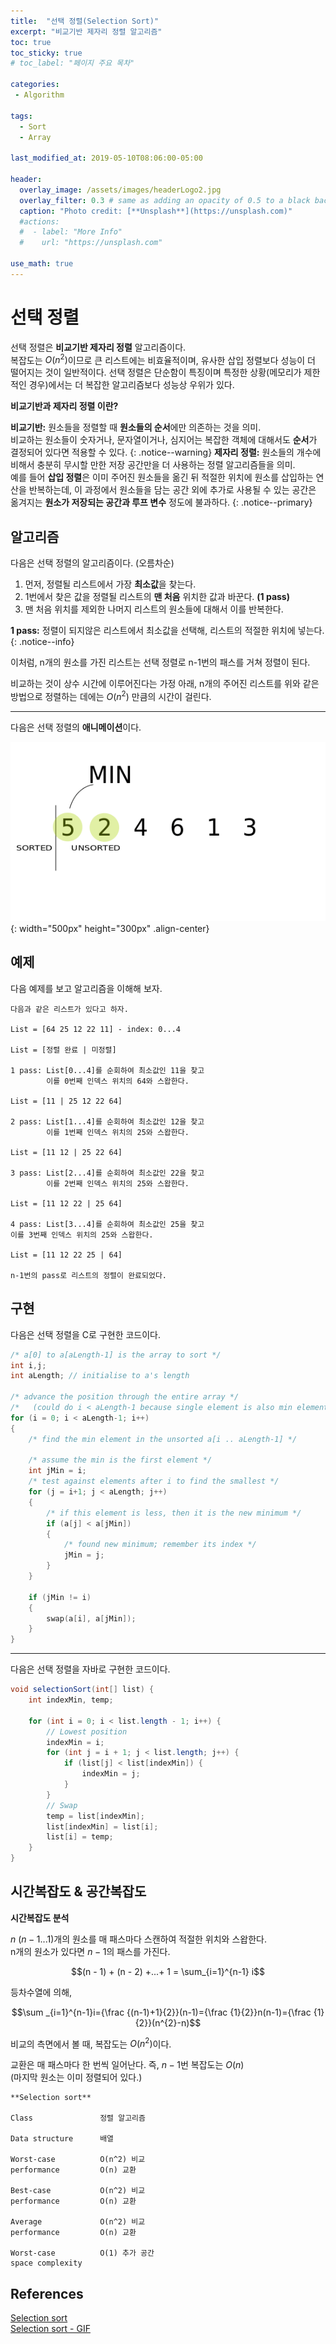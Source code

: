 ```yaml
---
title:  "선택 정렬(Selection Sort)"
excerpt: "비교기반 제자리 정렬 알고리즘"
toc: true
toc_sticky: true
# toc_label: "페이지 주요 목차"

categories:
 - Algorithm

tags:
  - Sort
  - Array
  
last_modified_at: 2019-05-10T08:06:00-05:00

header:
  overlay_image: /assets/images/headerLogo2.jpg
  overlay_filter: 0.3 # same as adding an opacity of 0.5 to a black background
  caption: "Photo credit: [**Unsplash**](https://unsplash.com)"
  #actions:
  #  - label: "More Info"
  #    url: "https://unsplash.com"

use_math: true
---
```


# 선택 정렬

선택 정렬은 **비교기반 제자리 정렬** 알고리즘이다.  
복잡도는 $O(n^2)$이므로 큰 리스트에는 비효율적이며, 유사한 삽입 정렬보다 성능이 더 떨어지는 것이 일반적이다. 선택 정렬은 단순함이 특징이며 특정한 상황(메모리가 제한적인 경우)에서는 더 복잡한 알고리즘보다 성능상 우위가 있다.

**비교기반과 제자리 정렬 이란?**

**비교기반:** 원소들을 정렬할 때 **원소들의 순서**에만 의존하는 것을 의미.  
비교하는 원소들이 숫자거나, 문자열이거나, 심지어는 복잡한 객체에 대해서도 **순서**가 결정되어 있다면 적용할 수 있다.
{: .notice--warning}
**제자리 정렬:** 원소들의 개수에 비해서 충분히 무시할 만한 저장 공간만을 더 사용하는 정렬 알고리즘들을 의미.  
예를 들어 **삽입 정렬**은 이미 주어진 원소들을 옮긴 뒤 적절한 위치에 원소를 삽입하는 연산을 반복하는데, 이 과정에서 원소들을 담는 공간 외에 추가로 사용될 수 있는 공간은 옮겨지는 **원소가 저장되는 공간과 루프 변수** 정도에 불과하다.
{: .notice--primary}


## 알고리즘

다음은 선택 정렬의 알고리즘이다. (오름차순)

1. 먼저, 정렬될 리스트에서 가장 **최소값**을 찾는다.  
2. 1번에서 찾은 값을 정렬될 리스트의 **맨 처음** 위치한 값과 바꾼다. **(1 pass)**
3. 맨 처음 위치를 제외한 나머지 리스트의 원소들에 대해서 이를 반복한다.

**1 pass:** 정렬이 되지않은 리스트에서 최소값을 선택해, 리스트의 적절한 위치에 넣는다.
{: .notice--info}

이처럼, n개의 원소를 가진 리스트는 선택 정렬로 n-1번의 패스를 거쳐 정렬이 된다. 

비교하는 것이 상수 시간에 이루어진다는 가정 아래, n개의 주어진 리스트를 위와 같은 방법으로 정렬하는 데에는 $O(n^2)$ 만큼의 시간이 걸린다.

***

다음은 선택 정렬의 **애니메이션**이다.

![alt](/assets/images/Selection-Sort-Animation.gif){: width="500px" height="300px" .align-center}
## 예제

다음 예제를 보고 알고리즘을 이해해 보자.

```
다음과 같은 리스트가 있다고 하자.  

List = [64 25 12 22 11] - index: 0...4

List = [정렬 완료 | 미정렬]

1 pass: List[0...4]를 순회하여 최소값인 11을 찾고  
        이를 0번째 인덱스 위치의 64와 스왑한다.

List = [11 | 25 12 22 64]

2 pass: List[1...4]를 순회하여 최소값인 12을 찾고
        이를 1번째 인덱스 위치의 25와 스왑한다.

List = [11 12 | 25 22 64]

3 pass: List[2...4]를 순회하여 최소값인 22을 찾고  
        이를 2번째 인덱스 위치의 25와 스왑한다.

List = [11 12 22 | 25 64]

4 pass: List[3...4]를 순회하여 최소값인 25을 찾고  
이를 3번째 인덱스 위치의 25와 스왑한다.

List = [11 12 22 25 | 64]

n-1번의 pass로 리스트의 정렬이 완료되었다.
```


## 구현

다음은 선택 정렬을 C로 구현한 코드이다.

```c++
/* a[0] to a[aLength-1] is the array to sort */
int i,j;
int aLength; // initialise to a's length

/* advance the position through the entire array */
/*   (could do i < aLength-1 because single element is also min element) */
for (i = 0; i < aLength-1; i++)
{
    /* find the min element in the unsorted a[i .. aLength-1] */

    /* assume the min is the first element */
    int jMin = i;
    /* test against elements after i to find the smallest */
    for (j = i+1; j < aLength; j++)
    {
        /* if this element is less, then it is the new minimum */
        if (a[j] < a[jMin])
        {
            /* found new minimum; remember its index */
            jMin = j;
        }
    }

    if (jMin != i) 
    {
        swap(a[i], a[jMin]);
    }
}
```
***
다음은 선택 정렬을 자바로 구현한 코드이다.

```java
void selectionSort(int[] list) {
    int indexMin, temp;

    for (int i = 0; i < list.length - 1; i++) {
        // Lowest position
        indexMin = i;
        for (int j = i + 1; j < list.length; j++) {
            if (list[j] < list[indexMin]) {
                indexMin = j;
            }
        }
        // Swap
        temp = list[indexMin];
        list[indexMin] = list[i];
        list[i] = temp;
    }
}
```

## 시간복잡도 & 공간복잡도

**시간복잡도 분석**

$n$ $(n-1...1)$개의 원소를 매 패스마다 스캔하여 적절한 위치와 스왑한다.  
n개의 원소가 있다면 $n-1$의 패스를 가진다.

$$(n - 1) + (n - 2) +...+ 1 = \sum_{i=1}^{n-1} i$$

등차수열에 의해,

$$\sum _{i=1}^{n-1}i={\frac {(n-1)+1}{2}}(n-1)={\frac {1}{2}}n(n-1)={\frac {1}{2}}(n^{2}-n)$$

비교의 측면에서 볼 때, 복잡도는 $O(n^2)$이다.  

교환은 매 패스마다 한 번씩 일어난다. 즉, $n-1$번 복잡도는 $O(n)$  
(마지막 원소는 이미 정렬되어 있다.)
```
**Selection sort**

Class	            정렬 알고리즘

Data structure	    배열

Worst-case          О(n^2) 비교
performance         О(n) 교환

Best-case           О(n^2) 비교
performance         О(n) 교환

Average             О(n^2) 비교
performance         О(n) 교환

Worst-case          O(1) 추가 공간
space complexity	
```

## References

[Selection sort](https://en.wikipedia.org/wiki/Selection_sort)  
[Selection sort - GIF](https://medium.com/@notestomyself)